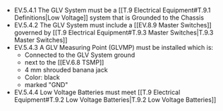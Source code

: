 - EV.5.4.1 The GLV System must be a [[T.9 Electrical Equipment#T.9.1 Definitions|Low Voltage]] system that is Grounded to the Chassis
- EV.5.4.2 The GLV System must include a [[EV.8.9 Master Switches]] governed by [[T.9 Electrical Equipment#T.9.3 Master Switches|T.9.3 Master Switches]]
- EV.5.4.3 A GLV Measuring Point (GLVMP) must be installed which is:
	- Connected to the GLV System ground
	- next to the [[EV.6.8 TSMP]]
	- 4 mm shrouded banana jack
	- Color: black
	- marked "GND"
- EV.5.4.4 Low Voltage Batteries must meet [[T.9 Electrical Equipment#T.9.2 Low Voltage Batteries|T.9.2 Low Voltage Batteries]]
